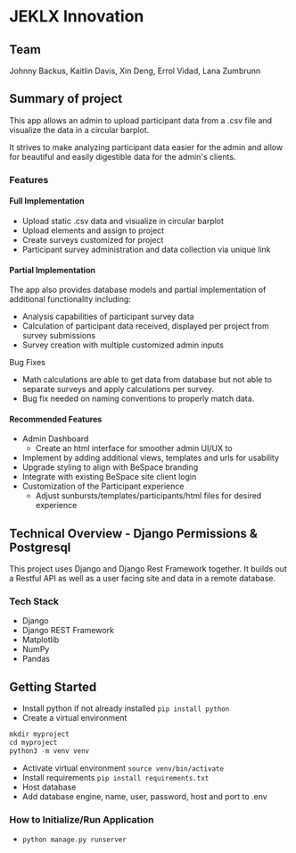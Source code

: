 # JEKLX Innovation

## Team

Johnny Backus, Kaitlin Davis, Xin Deng, Errol Vidad, Lana Zumbrunn

## Summary of project

This app allows an admin to upload participant data from a .csv file and visualize the data in a circular barplot.

It strives to make analyzing participant data easier for the admin and allow for beautiful and easily digestible data for the admin's clients.

### Features

#### Full Implementation

* Upload static .csv data and visualize in circular barplot
* Upload elements and assign to project
* Create surveys customized for project
* Participant survey administration and data collection via unique link

#### Partial Implementation

The app also provides database models and partial implementation of additional functionality including:

* Analysis capabilities of participant survey data
* Calculation of participant data received, displayed per project from survey submissions
* Survey creation with multiple customized admin inputs

Bug Fixes
* Math calculations are able to get data from database but not able to separate surveys and apply calculations per survey.
* Bug fix needed on naming conventions to properly match data.

#### Recommended Features

* Admin Dashboard
    * Create an html interface for smoother admin UI/UX to
* Implement by adding additional views, templates and urls for usability
* Upgrade styling to align with BeSpace branding
* Integrate with existing BeSpace site client login
* Customization of the Participant experience
    * Adjust sunbursts/templates/participants/html files for desired experience


## Technical Overview - Django Permissions & Postgresql

This project uses Django and Django Rest Framework together. It builds out a Restful API as well as a user facing site and data in a remote database.

### Tech Stack

* Django
* Django REST Framework
* Matplotlib
* NumPy
* Pandas

## Getting Started

* Install python if not already installed `pip install python`
* Create a virtual environment

``` python
mkdir myproject
cd myproject
python3 -m venv venv
```

* Activate virtual environment `source venv/bin/activate`
* Install requirements `pip install requirements.txt`
* Host database
* Add database engine, name, user, password, host and port to .env

### How to Initialize/Run Application

* `python manage.py runserver`
